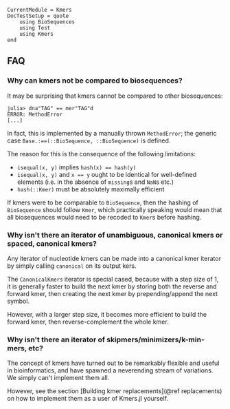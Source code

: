```@meta
CurrentModule = Kmers
DocTestSetup = quote
    using BioSequences
    using Test
    using Kmers
end
```
## FAQ
### Why can kmers not be compared to biosequences?
It may be surprising that kmers cannot be compared to other biosequences:

```jldoctest
julia> dna"TAG" == mer"TAG"d
ERROR: MethodError
[...]
```

In fact, this is implemented by a manually thrown `MethodError`; the generic case `Base.:==(::BioSequence, ::BioSequence)` is defined.

The reason for this is the consequence of the following limitations:
* `isequal(x, y)` implies `hash(x) == hash(y)`
* `isequal(x, y)` and `x == y` ought to be identical for well-defined elements (i.e. in the absence of `missing`s and `NaN`s etc.)
* `hash(::Kmer)` must be absolutely maximally efficient

If kmers were to be comparable to `BioSequence`, then the hashing of `BioSequence` should follow `Kmer`, which practically speaking would mean that all biosequences would need to be recoded to `Kmer`s before hashing.

### Why isn't there an iterator of unambiguous, canonical kmers or spaced, canonical kmers?
Any iterator of nucleotide kmers can be made into a canonical kmer iterator by simply calling `canonical` on its output kers.

The `CanonicalKmers` iterator is special cased, because with a step size of 1, it is generally faster to build the next kmer by storing both the reverse and forward kmer, then creating the next kmer by prepending/append the next symbol.

However, with a larger step size, it becomes more efficient to build the forward kmer, then reverse-complement the whole kmer.

### Why isn't there an iterator of skipmers/minimizers/k-min-mers, etc?
The concept of kmers have turned out to be remarkably flexible and useful in bioinformatics, and have spawned a neverending stream of variations.
We simply can't implement them all.

However, see the section [Building kmer replacements](@ref replacements) on how to implement them
as a user of Kmers.jl yourself.
